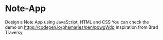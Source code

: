# Note-App
Design a Note App using JavaScript, HTML and CSS
You can check the demo on https://codepen.io/phemaries/pen/powgWdp
Inspiration from Brad Traversy
